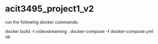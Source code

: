 # acit3495_project1_v2

run the following docker commands:

docker build -t videostreaming .
docker-compose -f docker-compose.yml up
